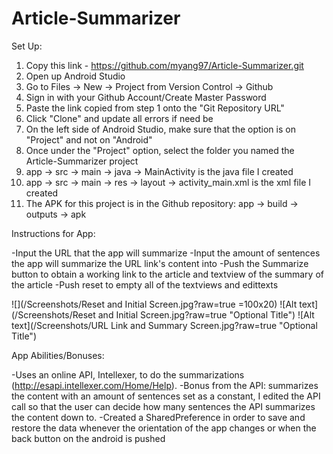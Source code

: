 # Article-Summarizer
Set Up:
1. Copy this link - https://github.com/myang97/Article-Summarizer.git
2. Open up Android Studio
3. Go to Files -> New -> Project from Version Control -> Github
4. Sign in with your Github Account/Create Master Password
5. Paste the link copied from step 1 onto the "Git Repository URL"
6. Click "Clone" and update all errors if need be
7. On the left side of Android Studio, make sure that the option is on "Project" and not on "Android"
8. Once under the "Project" option, select the folder you named the Article-Summarizer project
9. app -> src -> main -> java -> MainActivity is the java file I created
10. app -> src -> main -> res -> layout -> activity_main.xml is the xml file I created
11. The APK for this project is in the Github repository: app -> build -> outputs -> apk

Instructions for App:

-Input the URL that the app will summarize
-Input the amount of sentences the app will summarize the URL link's content into
-Push the Summarize button to obtain a working link to the article and textview of the summary of the article
-Push reset to empty all of the textviews and edittexts

![](/Screenshots/Reset and Initial Screen.jpg?raw=true =100x20)
![Alt text](/Screenshots/Reset and Initial Screen.jpg?raw=true "Optional Title")
![Alt text](/Screenshots/URL Link and Summary Screen.jpg?raw=true "Optional Title")

App Abilities/Bonuses:

-Uses an online API, Intellexer, to do the summarizations (http://esapi.intellexer.com/Home/Help).
-Bonus from the API: summarizes the content with an amount of sentences set as a constant, I edited the API call so that the user can decide how many sentences the API summarizes the content down to.
-Created a SharedPreference in order to save and restore the data whenever the orientation of the app changes or when the back button on the android is pushed
